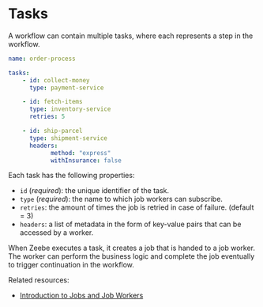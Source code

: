 # Tasks

A workflow can contain multiple tasks, where each represents a step in the workflow.

```yaml
name: order-process

tasks:
    - id: collect-money
      type: payment-service

    - id: fetch-items
      type: inventory-service
      retries: 5

    - id: ship-parcel
      type: shipment-service
      headers:
            method: "express"
            withInsurance: false
```

Each task has the following properties:

* `id` (*required*): the unique identifier of the task.
* `type` (*required*): the name to which job workers can subscribe.
* `retries`: the amount of times the job is retried in case of failure. (default = 3)
* `headers`: a list of metadata in the form of key-value pairs that can be accessed by a worker.

When Zeebe executes a task, it creates a job that is handed to a job worker. The worker can perform the business logic and complete the job eventually to trigger continuation in the workflow.

Related resources:

* [Introduction to Jobs and Job Workers](basics/job-workers.html)

